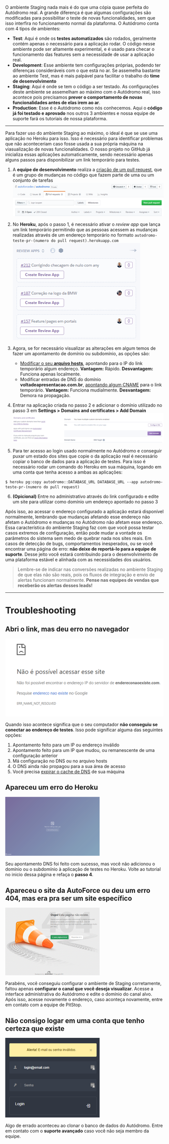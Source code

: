 <!-- TITLE: Ambiente Staging -->
<!-- SUBTITLE: Como utilizar um link para visualizar mudanças que ainda irão ao ar -->

O ambiente Staging nada mais é do que uma cópia quase perfeita do Autódromo real. A grande diferença é que algumas configurações são modificadas para possibilitar o teste de novas funcionalidades, sem que isso interfira no funcionamento normal da plataforma. O Autódromo conta com 4 tipos de ambientes:

* **Test**: Aqui é onde os **testes automatizados** são rodados, geralmente contém apenas o necessário para a aplicação rodar. O código nesse ambiente pode ser altamente experimental, e é usado para checar o funcionamento das features sem a necessidade de usar a aplicação real.
* **Development**: Esse ambiente tem configurações próprias, podendo ter diferenças consideráveis com o que está no ar. Se assemelha bastante ao ambiente Test, mas é mais palpável para facilitar o trabalho do **time de desenvolvimento**
* **Staging**: Aqui é onde se tem o código a ser testado. As configurações deste ambiente se assemelham ao máximo com o Autódromo real, isso acontece pois precisamos **prever o comportamento de novas funcionalidades antes de elas irem ao ar**.
* **Production**: Esse é o Autódromo como nós conhecemos. Aqui o **código já foi testado e aprovado** nos outros 3 ambientes e nossa equipe de suporte fará os tutoriais de nossa plataforma.
-----
Para fazer uso do ambiente Staging ao máximo, o ideal é que se use uma aplicação no Heroku para isso. Isso é necessário para identificar problemas que não aconteceriam caso fosse usada a sua própria máquina na viasualização de novas funcionalidades. O nosso projeto no GitHub já inicializa essas aplicações automaticamente, sendo necessário apenas alguns passos para disponibilizar um link temporário para testes.

1. A **equipe de desenvolvimento** realiza a [criação de um pull request](https://help.github.com/articles/about-pull-requests/), que é um grupo de mudanças no código que fazem parte de uma ou um conjunto de tarefas
![Pull Request](/uploads/uploads/pull-request.png "Pull Request")
2. No **Heroku**, após o passo 1, é necessário ativar o *review app* que lança um link temporário permitindo que as pessoas acessem as mudanças realizadas através de um endereço temporário no formato `autodromo-teste-pr-(numero do pull request).herokuapp.com`
![Create Review App](/uploads/uploads/create-review-app.png "Create Review App")

3. Agora, se for necessário visualizar as alterações em algum temos de fazer um apontamento de domínio ou subdomínio, as opções são:

	 * [Modificar o seu **arquivo hosts**](/uploads/dominio-interno.sh "Dominio Interno"), apontando para o IP do link temporário algum endereço. **Vantagem:** Rápido. **Desvantagem:** Funciona apenas localmente. 
	 * Modificar entradas de DNS do domínio **voltadeapresentacao.com.br**, [apontando algum CNAME](https://community.cloudflare.com/t/how-do-i-add-a-cname-record/59) para o link temporário. **Vantagem:** Funciona mudialmente. **Desvantagem:** Demora na propagação.

4. Entrar na aplicação criada no passo 2 e adicionar o domínio utilizado no passo 3 em **Settings > Domains and certificates > Add Domain**
![Dominios Heroku](/uploads/uploads/dominios-heroku.png "Dominios Heroku")

5. Para ter acesso ao login usado normalmente no Autódromo e conseguir puxar um estado dos sites que copie o da aplicação real é necessário copiar o banco de dados para a aplicação de testes. Para isso é necessário rodar um comando do Heroku em sua máquina, logando em uma conta que tenha acesso a ambas as aplicações:

```
$ heroku pg:copy autodromo::DATABASE_URL DATABASE_URL --app autodromo-teste-pr-(numero do pull request)
```

6.  **(Opicional)** Entre no administrativo através do link configurado e edite um site para utilizar como domínio um endereço apontado no passo 3

Após isso, ao acessar o endereço configurado a aplicação estará disponível normalmente, lembrando que mudanças afetando esse endereço não afetam o Autódromo e mudanças no Autódromo não afetam esse endereço. Essa característica do ambiente Staging faz com que você possa testar casos extremos de configuração, então pode mudar a vontade os parâmetros do sistema sem medo de quebrar nada nos sites reais. Em casos de detecção de bugs, comportamentos inesperados, ou se você encontrar uma página de erro: **não deixe de reportá-lo para a equipe de suporte**. Desse jeito você estará contribuindo para o desenvolvimento de uma plataforma estável e alinhada com as necessidades dos usuários.

> Lembre-se de indicar nas conversões realizadas no ambiente Staging de que elas não são reais, pois os fluxos de integração e envio de alertas funcionam normalmente. **Pense nas equipes de vendas que receberão os alertas desses leads!**
> 
-----

# Troubleshooting
## Abri o link, mas deu erro no navegador
![Dns](/uploads/uploads/dns.png "Dns")

Quando isso acontece significa que o seu computador **não conseguiu se conectar ao endereço de testes**. Isso pode significar alguma das seguintes opções:

1. Apontamento feito para um IP ou endereço inválido
2. Apontamento feito para um IP que mudou, ou remanescente de uma configuração anterior
3. Má configuração no DNS ou no arquivo hosts
4. O DNS ainda não propagou para a sua área de acesso
5. Você precisa [expirar o cache de DNS](https://www.keycdn.com/support/dns-cache/) de sua máquina

## Apareceu um erro do Heroku
<p>
<img src="/uploads/uploads/heroku-nosuchapp.png" alt="Heroku no such app" width="300"/>
</p>

Seu apontamento DNS foi feito com sucesso, mas você não adicionou o domínio ou o subdomínio à aplicação de testes no Heroku. Volte ao tutorial no inicio dessa página e refaça o **passo 4**.

## Apareceu o site da AutoForce ou deu um erro 404, mas era pra ser um site específico
<p>
<img src="/uploads/uploads/404.png" alt="404" width="300"/>
</p>

Parabéns, você conseguiu configurar o ambiente de Staging corretamente, faltou apenas **configurar o canal que você deseja visualizar**. Acesse a interface administrativa do Autódromo e edite o domínio do canal alvo. Após isso, acesse novamente o endereço, caso aconteça novamente, entre em contato com a equipe de PitStop.

## Não consigo logar em uma conta que tenho certeza que existe
<p>
<img src="/uploads/uploads/nao-consigo-logar.png" alt="Não consigo logar" width="300"/>
</p>

Algo de errado aconteceu ao clonar o banco de dados do Autódromo. Entre em contato com o **suporte avançado** caso você não seja membro da equipe.

